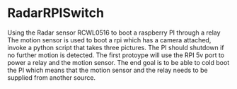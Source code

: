 # RadarRPISwitch
Using the Radar sensor RCWL0516 to boot a raspberry PI through a relay
The motion sensor is used to boot a rpi which has a camera attached, invoke a python script that takes three pictures. The PI should shutdown if no further motion is 
detected. The first protoype will use the RPI 5v port to power a relay and the motion sensor. The end goal is to be able to cold boot the PI which means that the motion sensor and the relay needs to be supplied from another source.
